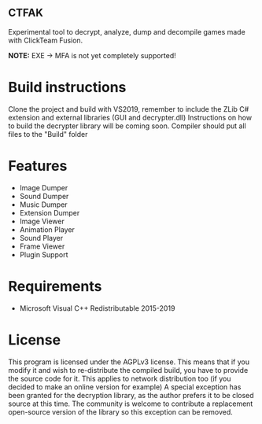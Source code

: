 ## CTFAK

Experimental tool to decrypt, analyze, dump and decompile games made with ClickTeam Fusion.

**NOTE:** EXE -> MFA is not yet completely supported!

# Build instructions

Clone the project and build with VS2019, remember to include the ZLib C# extension and external libraries (GUI and decrypter.dll)
Instructions on how to build the decrypter library will be coming soon. Compiler should put all files to the "Build" folder

# Features

* Image Dumper<br/>
* Sound Dumper<br/>
* Music Dumper<br/>
* Extension Dumper<br/>
* Image Viewer<br/>
* Animation Player<br/>
* Sound Player<br/>
* Frame Viewer<br/>
* Plugin Support

# Requirements
* Microsoft Visual C++ Redistributable 2015-2019


# License

This program is licensed under the AGPLv3 license. This means that if you modify it and wish to re-distribute the compiled build, you have to provide the source code for it. This applies to network distribution too (if you decided to make an online version for example)
A special exception has been granted for the decryption library, as the author prefers it to be closed source at this time. The community is welcome to contribute a replacement open-source version of the library so this exception can be removed.
